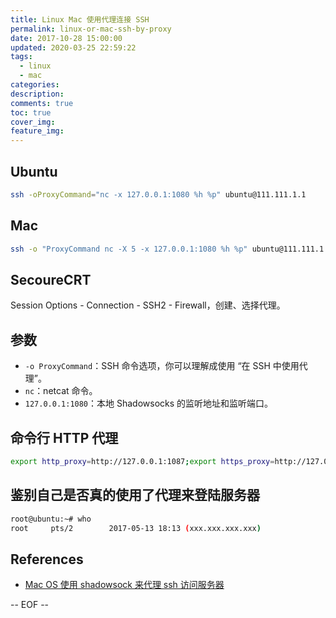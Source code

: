 ```yaml
---
title: Linux Mac 使用代理连接 SSH
permalink: linux-or-mac-ssh-by-proxy
date: 2017-10-28 15:00:00
updated: 2020-03-25 22:59:22
tags:
  - linux
  - mac
categories:
description:
comments: true
toc: true
cover_img:
feature_img:
---
```


## Ubuntu

```bash
ssh -oProxyCommand="nc -x 127.0.0.1:1080 %h %p" ubuntu@111.111.1.1
```

## Mac

```bash
ssh -o "ProxyCommand nc -X 5 -x 127.0.0.1:1080 %h %p" ubuntu@111.111.1.1
```

<!-- more -->

## SecoureCRT

Session Options - Connection - SSH2 - Firewall，创建、选择代理。

## 参数

- `-o ProxyCommand`：SSH 命令选项，你可以理解成使用 “在 SSH 中使用代理”。
- `nc`：netcat 命令。
- `127.0.0.1:1080`：本地 Shadowsocks 的监听地址和监听端口。

## 命令行 HTTP 代理

```bash
export http_proxy=http://127.0.0.1:1087;export https_proxy=http://127.0.0.1:1087;
```

## 鉴别自己是否真的使用了代理来登陆服务器

```bash
root@ubuntu:~# who
root     pts/2        2017-05-13 18:13 (xxx.xxx.xxx.xxx)
```

## References

- [Mac OS 使用 shadowsock 来代理 ssh 访问服务器](https://www.goodspb.net/mac-os-%E4%BD%BF%E7%94%A8-shadowsock-%E6%9D%A5%E4%BB%A3%E7%90%86-ssh-%E8%AE%BF%E9%97%AE%E6%9C%8D%E5%8A%A1%E5%99%A8/)

-- EOF --
